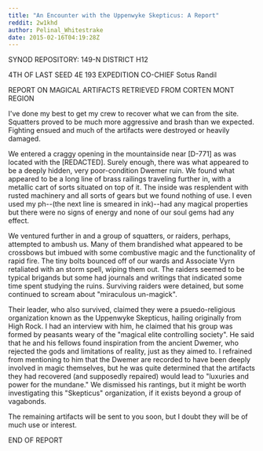 ```yaml
---
title: "An Encounter with the Uppenwyke Skepticus: A Report"
reddit: 2w1khd
author: Pelinal_Whitestrake
date: 2015-02-16T04:19:28Z
---
```



SYNOD REPOSITORY: 149-N
DISTRICT H12

4TH OF LAST SEED 4E 193
EXPEDITION CO-CHIEF Sotus Randil 

REPORT ON  MAGICAL ARTIFACTS RETRIEVED FROM CORTEN MONT REGION


I've done my best to get my crew to recover what we can from the site.  Squatters proved to be much more aggressive and brash than we expected.  Fighting ensued and much of the artifacts were destroyed or heavily damaged.

We entered a craggy opening in the mountainside near [D-771] as was located with the [REDACTED].  Surely enough, there was what appeared to be a deeply hidden, very poor-condition Dwemer ruin.  We found what appeared to be a long line of brass railings traveling further in, with a metallic cart of sorts situated on top of it.  The inside was resplendent with rusted machinery and all sorts of gears but we found nothing of use.  I even used my ph--(the next line is smeared in ink)--had any magical properties but there were no signs of energy and none of our soul gems had any effect.

We ventured further in and a group of squatters, or raiders, perhaps, attempted to ambush us.  Many of them brandished what appeared to be crossbows but imbued with some combustive magic and the functionality of rapid fire.  The tiny bolts bounced off of our wards and Associate Vyrn retaliated with an storm spell, wiping them out.  The raiders seemed to be typical brigands but some had journals and writings that indicated some time spent studying the ruins.  Surviving raiders were detained, but some continued to scream about "miraculous un-magick".

Their leader, who also survived, claimed they were a psuedo-religious organization known as the Uppenwyke Skepticus, hailing originally from High Rock.  I had an interview with him, he claimed that his group was formed by peasants weary of the "magical elite controlling society".  He said that he and his fellows found inspiration from the ancient Dwemer, who rejected the gods and limitations of reality, just as they aimed to.  I refrained from mentioning to him that the Dwemer are recorded to have been deeply involved in magic themselves, but he was quite determined that the artifacts they had recovered (and supposedly repaired) would lead to "luxuries and power for the mundane."  We dismissed his rantings, but it might be worth investigating this "Skepticus" organization, if it exists beyond a group of vagabonds.

The remaining artifacts will be sent to you soon, but I doubt they will be of much use or interest.

END OF REPORT
